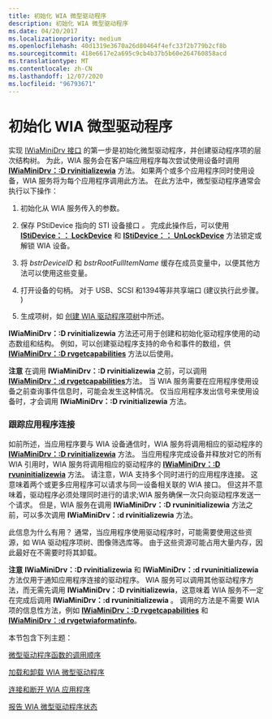 ```yaml
---
title: 初始化 WIA 微型驱动程序
description: 初始化 WIA 微型驱动程序
ms.date: 04/20/2017
ms.localizationpriority: medium
ms.openlocfilehash: 40d1319e3670a26d80464f4efc33f2b779b2cf8b
ms.sourcegitcommit: 418e6617e2a695c9cb4b37b5b60e264760858acd
ms.translationtype: MT
ms.contentlocale: zh-CN
ms.lasthandoff: 12/07/2020
ms.locfileid: "96793671"
---
```

# <a name="initializing-the-wia-minidriver"></a>初始化 WIA 微型驱动程序





实现 [IWiaMiniDrv 接口](/windows-hardware/drivers/ddi/wiamindr_lh/nn-wiamindr_lh-iwiaminidrv) 的第一步是初始化微型驱动程序，并创建驱动程序项的层次结构树。 为此，WIA 服务会在客户端应用程序每次尝试使用设备时调用 [**IWiaMiniDrv：:D rvinitializewia**](/windows-hardware/drivers/ddi/wiamindr_lh/nf-wiamindr_lh-iwiaminidrv-drvinitializewia) 方法。 如果两个或多个应用程序同时使用设备，WIA 服务将为每个应用程序调用此方法。 在此方法中，微型驱动程序通常会执行以下操作：

1.  初始化从 WIA 服务传入的参数。

2.  保存 PStiDevice 指向的 STI 设备接口 *。* 完成此操作后，可以使用 [**IStiDevice：： LockDevice**](/windows-hardware/drivers/ddi/sti/nf-sti-istidevice-lockdevice) 和 [**IStiDevice：： UnLockDevice**](/windows-hardware/drivers/ddi/sti/nf-sti-istidevice-unlockdevice) 方法锁定或解锁 WIA 设备。

3.  将 *bstrDeviceID* 和 *bstrRootFullItemName* 缓存在成员变量中，以便其他方法可以使用这些变量。

4.  打开设备的句柄。 对于 USB、SCSI 和1394等非共享端口 (建议执行此步骤。 ) 

5.  生成项树，如 [创建 WIA 驱动程序项树](creating-the-wia-driver-item-tree.md)中所述。

**IWiaMiniDrv：:D rvinitializewia** 方法还可用于创建和初始化驱动程序使用的动态数组和结构。 例如，可以创建驱动程序支持的命令和事件的数组，供 [**IWiaMiniDrv：:D rvgetcapabilities**](/windows-hardware/drivers/ddi/wiamindr_lh/nf-wiamindr_lh-iwiaminidrv-drvgetcapabilities) 方法以后使用。

**注意**  在调用 **IWiaMiniDrv：:D rvinitializewia** 之前，可以调用 [**IWiaMiniDrv：:d rvgetcapabilities**](/windows-hardware/drivers/ddi/wiamindr_lh/nf-wiamindr_lh-iwiaminidrv-drvgetcapabilities)方法。 当 WIA 服务需要在应用程序使用设备之前查询事件信息时，可能会发生这种情况。 仅当应用程序发出信号来使用设备时，才会调用 **IWiaMiniDrv：:D rvinitializewia** 方法。

 

### <a name="keeping-track-of-application-connections"></a>跟踪应用程序连接

如前所述，当应用程序要与 WIA 设备通信时，WIA 服务将调用相应的驱动程序的 [**IWiaMiniDrv：:D rvinitializewia**](/windows-hardware/drivers/ddi/wiamindr_lh/nf-wiamindr_lh-iwiaminidrv-drvinitializewia) 方法。 当应用程序完成设备并释放对它的所有 WIA 引用时，WIA 服务将调用相应的驱动程序的 [**IWiaMiniDrv：:D rvuninitializewia**](/windows-hardware/drivers/ddi/wiamindr_lh/nf-wiamindr_lh-iwiaminidrv-drvuninitializewia) 方法。 请注意，WIA 支持多个同时进行的应用程序连接。 这意味着两个或更多应用程序可以请求与同一设备相关联的 WIA 接口。 但这并不意味着，驱动程序必须处理同时进行的请求;WIA 服务确保一次只向驱动程序发送一个请求。 但是，WIA 服务在调用 **IWiaMiniDrv：:D rvuninitializewia** 方法之前，可以多次调用 **IWiaMiniDrv：:d rvinitializewia** 方法。

此信息为什么有用？ 通常，当应用程序使用驱动程序时，可能需要使用这些资源，如 WIA 驱动程序项树、图像筛选库等。 由于这些资源可能占用大量内存，因此最好在不需要时将其卸载。

**注意**  **IWiaMiniDrv：:D rvinitializewia** 和 **IWiaMiniDrv：:d rvuninitializewia** 方法仅用于通知应用程序连接的驱动程序。 WIA 服务可以调用其他驱动程序方法，而无需先调用 **IWiaMiniDrv：:D rvinitializewia**，这意味着 WIA 服务不一定在完成后调用 **IWiaMiniDrv：:d rvuninitializewia** 。 调用的方法是不需要 WIA 项的信息性方法，例如 [**IWiaMiniDrv：:D rvgetcapabilities**](/windows-hardware/drivers/ddi/wiamindr_lh/nf-wiamindr_lh-iwiaminidrv-drvgetcapabilities) 和 [**IWiaMiniDrv：:d rvgetwiaformatinfo**](/windows-hardware/drivers/ddi/wiamindr_lh/nf-wiamindr_lh-iwiaminidrv-drvgetwiaformatinfo)。

 

本节包含下列主题：

[微型驱动程序函数的调用顺序](calling-order-for-minidriver-functions.md)

[加载和卸载 WIA 微型驱动程序](loading-and-unloading-a-wia-minidriver.md)

[连接和断开 WIA 应用程序](connecting-and-disconnecting-a-wia-application.md)

[报告 WIA 微型驱动程序状态](reporting-wia-minidriver-status.md)

 

